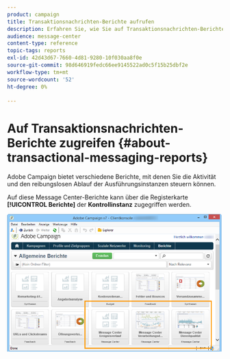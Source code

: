 ```yaml
---
product: campaign
title: Transaktionsnachrichten-Berichte aufrufen
description: Erfahren Sie, wie Sie auf Transaktionsnachrichten-Berichte von Adobe Campaign Classic zugreifen können.
audience: message-center
content-type: reference
topic-tags: reports
exl-id: 42d43d67-7660-4d81-9280-10f030aa8f0e
source-git-commit: 98d646919fedc66ee9145522ad0c5f15b25dbf2e
workflow-type: tm+mt
source-wordcount: '52'
ht-degree: 0%

---
```


# Auf Transaktionsnachrichten-Berichte zugreifen {#about-transactional-messaging-reports}

Adobe Campaign bietet verschiedene Berichte, mit denen Sie die Aktivität und den reibungslosen Ablauf der Ausführungsinstanzen steuern können.

Auf diese Message Center-Berichte kann über die Registerkarte **[!UICONTROL Berichte]** der **Kontrollinstanz** zugegriffen werden.

![](assets/messagecenter_reporting_002.png)
